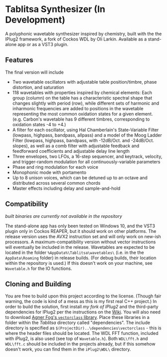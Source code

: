 Tablitsa Synthesizer (In Development)
==========================
A polyphonic wavetable synthesizer inspired by chemistry, built with the the IPlug2 framework, a fork of Cockos WDL by Oli Larkin. Available as a stand-alone app or as a VST3 plugin.

## Features
The final version will include
  * Two wavetable oscillators with adjustable table position/timbre, phase distortion, and saturation
  * 118 wavetables with properties inspired by chemical elements: Each group (column) on the table has a characteristic spectral shape that changes slightly with period (row), while different sets of harmonic and inharmonic frequencies are added to positions in the wavetable representing the most common oxidation states for a given element. (e.g. Carbon's wavetable has 9 different timbres, corresponding to oxidation states -4 to +4.) 
  * A filter for each oscillator, using Hal Chamberlain's State-Variable Filter (lowpass, highpass, bandpass, allpass) and a model of the Moog Ladder Filter (lowpass, highpass, bandpass, with -12dB/Oct. and -24dB/Oct. slopes), as well as a comb filter with adjustable feedback and feedforward coefficients and adjustable delay line length
  * Three envelopes, two LFOs, a 16-step sequencer, and keytrack, velocity, and trigger-random modulation for all continuously-variable parameters
  * Phase and ring modulation for each voice
  * Monophonic mode with portamento
  * Up to 8 unison voices, which can be detuned up to an octave and distributed across several common chords
  * Master effects including delay and sample-and-hold
  
## Compatibility
*built binaries are currently not available in the repository*

The stand-alone app has only been tested on Windows 10, and the VST3 plugin only in Cockos REAPER, but it should work on other platforms. The release version uses the AVX2 instruction set and will only work on new-ish processors. A maximum-compatibility version without vector instructions will eventually be included in the release. Wavetables are expected to be located in the folder `%AppData%\Tablitsa\wavetables\` (i.e. in the the `AppData\Roaming` folder) in release builds. (For debug builds, their location within the repository is used.) If this doesn't work on your machine, see `Wavetable.h` for the IO functions.

## Cloning and Building
You are free to build upon this project according to the license. (Though fair warning, the code is kind of a mess as this is my first real C++ project.) In order to build the solution, first install *my fork of IPlug2* and the third-party dependencies for IPlug2 per the instructions on the [Wiki](https://github.com/iPlug2/iPlug2/wiki). You will also need to download [Agner Fog's `vectorclass` library](https://github.com/vcoda/vectorclass). Place these libraries in a folder within the *Tablitsa* directory called "dependencies". The include directory is specified as `$(ProjectDir)..\dependencies\vectorclass` - this is where the header files should be located. The WDL FFT function, included with iPlug2, is also used (see top of `Wavetable.h`). Both `WDL\fft.h` and `WDL\fft.c` should be included in the projects already, but if this somehow doesn't work, you can find them in the `iPlug2\WDL\` directory.
